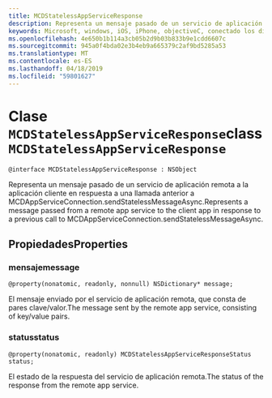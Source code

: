 ```yaml
---
title: MCDStatelessAppServiceResponse
description: Representa un mensaje pasado de un servicio de aplicación remota a la aplicación cliente en respuesta a una llamada anterior a MCDAppServiceConnection.sendStatelessMessageAsync.
keywords: Microsoft, windows, iOS, iPhone, objectiveC, conectado los dispositivos, proyecto Roma
ms.openlocfilehash: 4e650b1b114a3cb05b2d9b03b833b9e1cdd6607c
ms.sourcegitcommit: 945a0f4bda02e3b4eb9a665379c2af9bd5285a53
ms.translationtype: MT
ms.contentlocale: es-ES
ms.lasthandoff: 04/18/2019
ms.locfileid: "59801627"
---
```

# <a name="class-mcdstatelessappserviceresponse"></a><span data-ttu-id="e19c0-104">Clase `MCDStatelessAppServiceResponse`</span><span class="sxs-lookup"><span data-stu-id="e19c0-104">class `MCDStatelessAppServiceResponse`</span></span> 

```
@interface MCDStatelessAppServiceResponse : NSObject
```  

<span data-ttu-id="e19c0-105">Representa un mensaje pasado de un servicio de aplicación remota a la aplicación cliente en respuesta a una llamada anterior a MCDAppServiceConnection.sendStatelessMessageAsync.</span><span class="sxs-lookup"><span data-stu-id="e19c0-105">Represents a message passed from a remote app service to the client app in response to a previous call to MCDAppServiceConnection.sendStatelessMessageAsync.</span></span>


## <a name="properties"></a><span data-ttu-id="e19c0-106">Propiedades</span><span class="sxs-lookup"><span data-stu-id="e19c0-106">Properties</span></span>

### <a name="message"></a><span data-ttu-id="e19c0-107">mensaje</span><span class="sxs-lookup"><span data-stu-id="e19c0-107">message</span></span>
`@property(nonatomic, readonly, nonnull) NSDictionary* message;`

<span data-ttu-id="e19c0-108">El mensaje enviado por el servicio de aplicación remota, que consta de pares clave/valor.</span><span class="sxs-lookup"><span data-stu-id="e19c0-108">The message sent by the remote app service, consisting of key/value pairs.</span></span>

### <a name="status"></a><span data-ttu-id="e19c0-109">status</span><span class="sxs-lookup"><span data-stu-id="e19c0-109">status</span></span>
`@property(nonatomic, readonly) MCDStatelessAppServiceResponseStatus status;`

<span data-ttu-id="e19c0-110">El estado de la respuesta del servicio de aplicación remota.</span><span class="sxs-lookup"><span data-stu-id="e19c0-110">The status of the response from the remote app service.</span></span>

